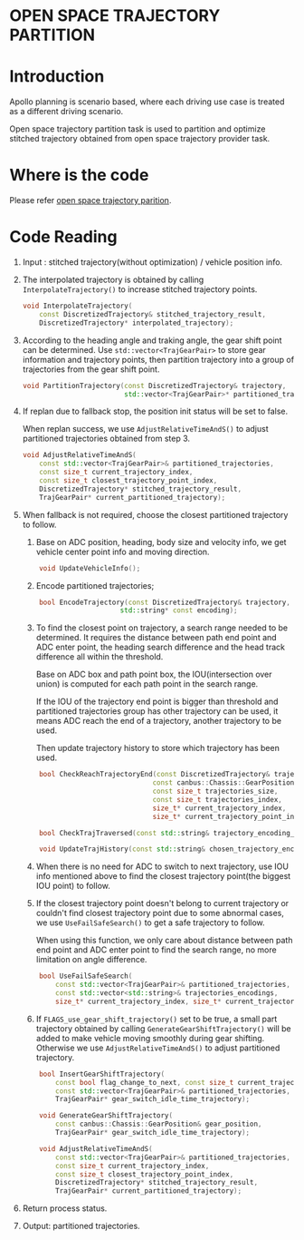 # OPEN SPACE TRAJECTORY PARTITION

# Introduction

Apollo planning is scenario based, where each driving use case is treated as a different driving scenario.

Open space trajectory partition task is used to partition and optimize stitched trajectory obtained from open space trajectory provider task.

# Where is the code

Please refer [open space trajectory parition](../../modules/planning/tasks/optimizers/open_space_trajectory_partition/open_space_trajectory_partition.cc).

# Code Reading

1. Input : stitched trajectory(without optimization) / vehicle position info.

2. The interpolated trajectory is obtained by calling ```InterpolateTrajectory()``` to increase stitched trajectory points.
    ```cpp
    void InterpolateTrajectory(
        const DiscretizedTrajectory& stitched_trajectory_result,
        DiscretizedTrajectory* interpolated_trajectory);
    ```
3. According to the heading angle and traking angle, the gear shift point can be determined.
   Use ```std::vector<TrajGearPair>``` to store gear information and trajectory points, then partition trajectory into a group of trajectories from the gear shift point.
    ```cpp
    void PartitionTrajectory(const DiscretizedTrajectory& trajectory,
                             std::vector<TrajGearPair>* partitioned_trajectories);       
    ```
4. If replan due to fallback stop, the position init status will be set to false.
   
   When replan success, we use ```AdjustRelativeTimeAndS()``` to adjust partitioned trajectories obtained from step 3.
    ```cpp
    void AdjustRelativeTimeAndS(
        const std::vector<TrajGearPair>& partitioned_trajectories,
        const size_t current_trajectory_index,
        const size_t closest_trajectory_point_index,
        DiscretizedTrajectory* stitched_trajectory_result,
        TrajGearPair* current_partitioned_trajectory);
    ```
5. When fallback is not required, choose the closest partitioned trajectory to follow.
   
   1. Base on ADC position, heading, body size and velocity info, we get vehicle center point info and moving direction.
    ```cpp
        void UpdateVehicleInfo();
    ```
   2. Encode partitioned trajectories;
    ```cpp
        bool EncodeTrajectory(const DiscretizedTrajectory& trajectory,
                            std::string* const encoding);     
    ```
   3. To find the closest point on trajectory, a search range needed to be determined. It requires the distance between path end point and ADC enter point, the heading search difference and the head track difference all within the threshold.

      Base on ADC box and path point box, the IOU(intersection over union) is computed for each path point in the search range. 

      If the IOU of the trajectory end point is bigger than threshold and partitioned trajectories group has other trajectory can be used, it means ADC reach the end of a trajectory, another trajectory to be used.

      Then update trajectory history to store which trajectory has been used.
    ```cpp
        bool CheckReachTrajectoryEnd(const DiscretizedTrajectory& trajectory,
                                    const canbus::Chassis::GearPosition& gear,
                                    const size_t trajectories_size,
                                    const size_t trajectories_index,
                                    size_t* current_trajectory_index,
                                    size_t* current_trajectory_point_index);
    ```
    ```cpp
        bool CheckTrajTraversed(const std::string& trajectory_encoding_to_check);
    ```
    ```cpp
        void UpdateTrajHistory(const std::string& chosen_trajectory_encoding);
    ```
   4. When there is no need for ADC to switch to next trajectory, use IOU info mentioned above to find the closest trajectory point(the biggest IOU point) to follow.

   5. If the closest trajectory point doesn't belong to current trajectory or couldn't find closest trajectory point due to some abnormal cases, we use ```UseFailSafeSearch()``` to get a safe trajectory to follow.

      When using this function, we only care about distance between path end point and ADC enter point to find the search range, no more limitation on angle difference.
    ```cpp
        bool UseFailSafeSearch(
            const std::vector<TrajGearPair>& partitioned_trajectories,
            const std::vector<std::string>& trajectories_encodings,
            size_t* current_trajectory_index, size_t* current_trajectory_point_index);
    ```
   6. If ```FLAGS_use_gear_shift_trajectory()``` set to be true, a small part trajectory obtained by calling ```GenerateGearShiftTrajectory()``` will be added to make vehicle moving smoothly during gear shifting.
   Otherwise we use ```AdjustRelativeTimeAndS()``` to adjust partitioned trajectory.
    ```cpp
        bool InsertGearShiftTrajectory(
            const bool flag_change_to_next, const size_t current_trajectory_index,
            const std::vector<TrajGearPair>& partitioned_trajectories,
            TrajGearPair* gear_switch_idle_time_trajectory);
    ```
    ```cpp
        void GenerateGearShiftTrajectory(
            const canbus::Chassis::GearPosition& gear_position,
            TrajGearPair* gear_switch_idle_time_trajectory);
    ```
    ```cpp
        void AdjustRelativeTimeAndS(
            const std::vector<TrajGearPair>& partitioned_trajectories,
            const size_t current_trajectory_index,
            const size_t closest_trajectory_point_index,
            DiscretizedTrajectory* stitched_trajectory_result,
            TrajGearPair* current_partitioned_trajectory);
    ```
6. Return process status.   

7. Output: partitioned trajectories.

               

